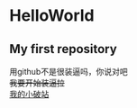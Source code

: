 # HelloWorld
## My first repository
用github不是很装逼吗，你说对吧  
~~我要开始装逼拉~~  
[我的小破站](https://github.com/1838032971)
